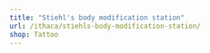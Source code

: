 ```yaml
---
title: "Stiehl's body modification station"
url: /ithaca/stiehls-body-modification-station/
shop: Tattoo
---
```

